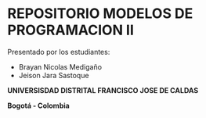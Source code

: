 # REPOSITORIO MODELOS DE PROGRAMACION II

Presentado por los estudiantes:

  - Brayan Nicolas Medigaño
  - Jeison Jara Sastoque


**UNIVERSISDAD DISTRITAL FRANCISCO JOSE DE CALDAS**

**Bogotá - Colombia**
